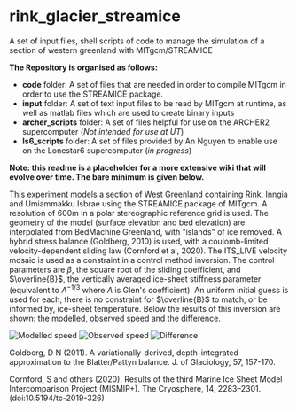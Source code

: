 # rink_glacier_streamice
A set of input files, shell scripts of code to manage the simulation of a section of western greenland with MITgcm/STREAMICE

**The Repository is organised as follows:**
- **code** folder: A set of files that are needed in order to compile MITgcm in order to use the STREAMICE package.
- **input** folder: A set of text input files to be read by MITgcm at runtime, as well as matlab files which are used to create binary inputs
- **archer_scripts** folder: A set of files helpful for use on the ARCHER2 supercomputer (*Not intended for use at UT*)
- **ls6_scripts** folder: A set of files provided by An Nguyen to enable use on the Lonestar6 supercomputer (*in progress*)

**Note: this readme is a placeholder for a more extensive wiki that will evolve over time. The bare minimum is given below.**

This experiment models a section of West Greenland containing Rink, Inngia and Umiammakku Isbrae using the STREAMICE package of MITgcm. A resolution of 600m in a polar stereographic reference grid is used. The geometry of the model (surface elevation and bed elevation) are interpolated from BedMachine Greenland, with "islands" of ice removed. A hybrid stress balance (Goldberg, 2010) is used, with a coulomb-limited velocity-dependent sliding law (Cornford et al, 2020). The ITS_LIVE velocity mosaic is used as a constraint in a control method inversion. The control parameters are $\beta$, the square root of the sliding coefficient, and $\overline{B}$, the vertically averaged ice-sheet stiffness parameter (equivalent to $A^{-1/3}$ where $A$ is Glen's coefficient). An uniform initial guess is used for each; there is no constraint for $\overline{B}$ to match, or be informed by, ice-sheet temperature. Below the results of this inversion are shown: the modelled, observed speed and the difference.

![Modelled speed](https://www.geos.ed.ac.uk/~dgoldber/rink_figs/modelled_rink.png)
![Observed speed](https://www.geos.ed.ac.uk/~dgoldber/rink_figs/itslive_rink.png)
![Difference](https://www.geos.ed.ac.uk/~dgoldber/rink_figs/itslive_model_diff_rink.png)

Goldberg, D N (2011). A variationally-derived, depth-integrated approximation to the Blatter/Pattyn balance. J. of Glaciology, 57, 157-170.

Cornford, S and others (2020). Results of the third Marine Ice Sheet Model Intercomparison Project (MISMIP+). The Cryosphere, 14, 2283–2301. (doi:10.5194/tc-2019-326)

